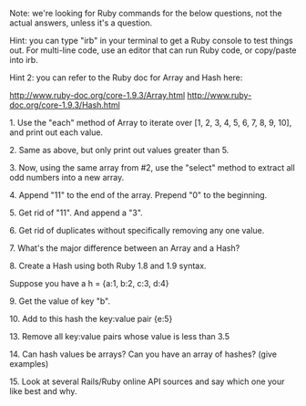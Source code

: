 Note: we're looking for Ruby commands for the below questions, not the actual answers, unless it's a question. 

Hint: you can type "irb" in your terminal to get a Ruby console to test things out. For multi-line code, use an editor that can run Ruby code, or copy/paste into irb.

Hint 2: you can refer to the Ruby doc for Array and Hash here: 

http://www.ruby-doc.org/core-1.9.3/Array.html
http://www.ruby-doc.org/core-1.9.3/Hash.html


1\. Use the "each" method of Array to iterate over [1, 2, 3, 4, 5, 6, 7, 8, 9, 10], and print out each value.

2\. Same as above, but only print out values greater than 5.

3\. Now, using the same array from #2, use the "select" method to extract all odd numbers into a new array.

4\. Append "11" to the end of the array. Prepend "0" to the beginning.

5\. Get rid of "11". And append a "3".

6\. Get rid of duplicates without specifically removing any one value. 

7\. What's the major difference between an Array and a Hash?

8\. Create a Hash using both Ruby 1.8 and 1.9 syntax.

Suppose you have a h = {a:1, b:2, c:3, d:4}

9\. Get the value of key "b".

10\. Add to this hash the key:value pair {e:5}

13\. Remove all key:value pairs whose value is less than 3.5

14\. Can hash values be arrays? Can you have an array of hashes? (give examples)

15\. Look at several Rails/Ruby online API sources and say which one your like best and why.

